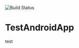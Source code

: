 ![Build Status](https://www.bitrise.io/app/4570ffdd95b3ecd6/status.svg?token=baqXv4qrv7XVxkNbOpYWbg&branch=master)

# TestAndroidApp

test
